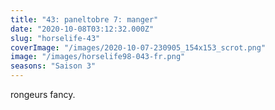 ```yaml
---
title: "43: paneltobre 7: manger"
date: "2020-10-08T03:12:32.000Z"
slug: "horselife-43"
coverImage: "/images/2020-10-07-230905_154x153_scrot.png"
image: "/images/horselife98-043-fr.png"
seasons: "Saison 3"
---
```


rongeurs fancy.
